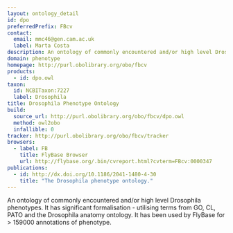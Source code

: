 ```yaml
---
layout: ontology_detail
id: dpo
preferredPrefix: FBcv
contact: 
  email: mmc46@gen.cam.ac.uk
  label: Marta Costa
description: An ontology of commonly encountered and/or high level Drosophila phenotypes.
domain: phenotype
homepage: http://purl.obolibrary.org/obo/fbcv
products: 
  - id: dpo.owl
taxon: 
  id: NCBITaxon:7227
  label: Drosophila
title: Drosophila Phenotype Ontology
build:
  source_url: http://purl.obolibrary.org/obo/fbcv/dpo.owl
  method: owl2obo
  infallible: 0
tracker: http://purl.obolibrary.org/obo/fbcv/tracker
browsers:
  - label: FB
    title: FlyBase Browser
    url: http://flybase.org/.bin/cvreport.html?cvterm=FBcv:0000347
publications:
  - id: http://dx.doi.org/10.1186/2041-1480-4-30
    title: "The Drosophila phenotype ontology."
---
```


An ontology of commonly encountered and/or high level Drosophila phenotypes.  It has significant formalisation - utilising terms from GO, CL, PATO and the Drosophila anatomy ontology.  It has been used by FlyBase for > 159000 annotations of phenotype.
